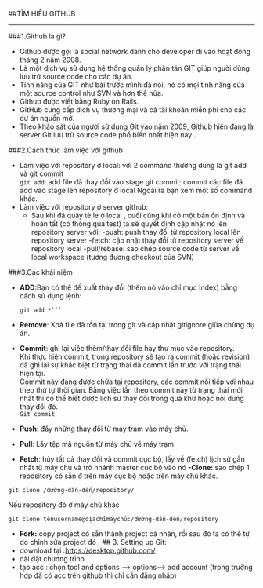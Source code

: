 ##TÌM HIỂU GITHUB  
  
  ___  
    
###1.Github là gì?   
- Github được gọi là social network dành cho developer đi vào hoạt động tháng 2 năm 2008.  
- Là một dịch vụ sử dụng hệ thống quản lý phân tán GIT giúp người dùng lưu trữ source code cho các dự án.  
- Tính năng của GIT như bài trước mình đã nói, nó có mọi tính năng của một source control như SVN và hơn thế nữa.
- Github được viết bằng Ruby on Rails.  
- GitHub cung cấp dịch vụ thương mại và cả tài khoản miễn phí cho các dự án nguồn mở.  
- Theo khảo sát của người sử dụng Git vào năm 2009, Github hiện đang là server Git lưu trữ source code phổ biến nhất hiện nay .  

###2.Cách thức làm việc với github    
- Làm việc với repository ở local: với 2 command thường dùng là git add và git commit    
`git add`: add file đã thay đổi vào stage git commit: commit các file đã add vào stage lên repository ở local Ngoài ra bạn xem một số command khác.  
- Làm việc với repository ở server github:  
  - Sau khi đã quậy tè le ở local , cuối cùng khi có một bản ổn định và hoàn tất (có thông qua test) ta sẽ quyết định cập nhật nó lên repository server với: -push: push thay đổi từ repository local lên repository server -fetch: cập nhật thay đổi từ repository server về repository local -pull/rebase: sao chép source code từ server về local workspace (tương đương checkout của SVN)    
    
###3.Các khái niệm  
- **ADD**:Bạn có thể đề xuất thay đổi (thêm nó vào chỉ mục Index) bằng cách sử dụng lệnh:  

  ```git add <tên tập tin>     
  git add *```  
  
- **Remove**: Xoá file đã tồn tại trong git và cập nhật gitignore giữa chừng dự án.  
- **Commit**: ghi lại việc thêm/thay đổi file hay thư mục vào repository.  
Khi thực hiện commit, trong repository sẽ tạo ra commit (hoặc revision) đã ghi lại sự khác biệt từ trạng thái đã commit lần trước với trạng thái hiện tại.  
Commit này đang được chứa tại repository, các commit nối tiếp với nhau theo thứ tự thời gian. Bằng việc lần theo commit này từ trạng thái mới nhất thì có thể biết được lịch sử thay đổi trong quá khứ hoặc nội dung thay đổi đó.  
```Git commit```  
- **Push**: đẩy những thay đổi từ máy trạm vào máy chủ.  
- **Pull**: Lấy tệp mã nguồn từ máy chủ về máy trạm  
- **Fetch**: hủy tất cả thay đổi và commit cục bộ, lấy về (fetch) lịch sử gần nhất từ máy chủ và trỏ nhánh master cục bộ vào nó **-Clone:** sao chép 1 repository có sẵn ở trên máy cục bộ hoặc trên máy chủ khác.  

```git clone /đường-dẫn-đến/repository/```  

Nếu repository đó ở máy chủ khác  

```git clone tênusername@địachỉmáychủ:/đường-dẫn-đến/repository```  

- **Fork:** copy project có sẵn thành project cá nhân, rồi sau đó ta có thể tự do chỉnh sửa project đó . ## 3. Setting up Git:
- download tại :https://desktop.github.com/
- cài đặt chương trình
- tạo acc : chọn tool and options --> options--> add account (trong trường hợp đã có acc trên github thì chỉ cần đăng nhập)



